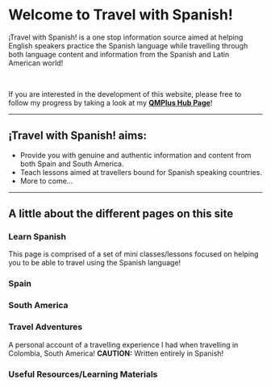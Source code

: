 <head>
  <meta charset="UTF-8">
  </head>

<h1>Welcome to Travel with Spanish!</h1>

<p>
  ¡Travel with Spanish! is a one stop information source aimed at helping English speakers practice the Spanish language while travelling through both language content and information from the Spanish and Latin American world!
  </p>

<br>

<p>
  If you are interested in the development of this website, please free to follow my progress by taking a look at my <a href="https://hub.qmplus.qmul.ac.uk/view/view.php?t=4PMb3Y5QLKh7enARmxdF"><strong>QMPlus Hub Page</strong></a>!
  </p>

<hr>
  
<h2>¡Travel with Spanish! aims:</h2>

<p>
  <ul>
    <li>Provide you with genuine and authentic information and content from both Spain and South America.</li>
    <li>Teach lessons aimed at travellers bound for Spanish speaking countries.</li>
    <li>More to come...</li>
  </ul>
</p>
 
<hr>

<h2>A little about the different pages on this site</h2>

<h3>Learn Spanish</h3>
<p>This page is comprised of a set of mini classes/lessons focused on helping you to be able to travel using the Spanish language!
  </p>

<h3>Spain</h3>
<p>
  </p>

<h3>South America</h3>
<p>
  </p>

<h3>Travel Adventures</h3>
<p>A personal account of a travelling experience I had when travelling in Colombia, South America! <strong>CAUTION:</strong> Written entirely in Spanish! 
  </p>

<h3>Useful Resources/Learning Materials</h3>
<p>
  </p>
